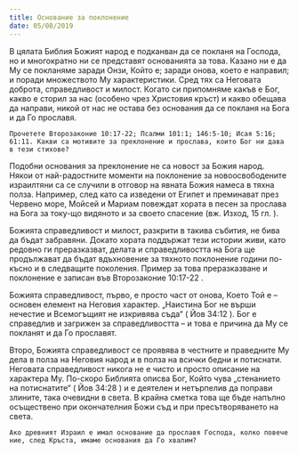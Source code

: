 ```yaml
---
title: Основание за поклонение
date: 05/08/2019
---
```


В цялата Библия Божият народ е подканван да се покланя на Господа, но и многократно ни се представят основанията за това. Казано ни е да Му се покланяме заради Онзи, Който е; заради онова, което е направил; и поради множеството Му характеристики. Сред тях са Неговата доброта, справедливост и милост. Когато си припомняме какъв е Бог, какво е сторил за нас (особено чрез Христовия кръст) и какво обещава да направи, никой от нас не остава без основания да се покланя на Бога и да Го прославя.

`Прочетете Второзаконие 10:17-22; Псалми 101:1; 146:5-10; Исая 5:16; 61:11. Какви са мотивите за преклонение и прослава, които Бог ни дава в тези стихове?`

Подобни основания за преклонение не са новост за Божия народ. Някои от най-радостните моменти на поклонение за новоосвободените израилтяни са се случили в отговор на явната Божия намеса в тяхна полза. Например, след като са изведени от Египет и преминават през Червено море, Мойсей и Мариам повеждат хората в песен за прослава на Бога за току-що видяното и за своето спасение (вж. Изход, 15 гл. ).

Божията справедливост и милост, разкрити в такива събития, не бива да бъдат забравяни. Докато хората поддържат тези истории живи, като редовно ги преразказват, делата и справедливостта на Бога ще продължават да бъдат вдъхновение за тяхното поклонение години по-късно и в следващите поколения. Пример за това преразказване и поклонение е записан във Второзаконие 10:17-22 .

Божията справедливост, първо, е просто част от онова, Което Той е – основен елемент на Неговия характер. „Наистина Бог не върши нечестие и Всемогъщият не изкривява съда“ ( Йов 34:12 ). Бог е справедлив и загрижен за справедливостта – и това е причина да Му се покланят и да Го прославят.

Второ, Божията справедливост се проявява в честните и праведните Му дела в полза на Неговия народ и в полза на всички бедни и потиснати. Неговата справедливост никога не е чисто и просто описание на характера Му. По-скоро Библията описва Бог, Който чува „стенанието на потиснатите“ ( Йов 34:28 ) и е деятелен и нетърпелив да поправи злините, така очевидни в света. В крайна сметка това ще бъде напълно осъществено при окончателния Божи съд и при пресътворяването на света.

`Ако древният Израил е имал основание да прославя Господа, колко повече ние, след Кръста, имаме основания да Го хвалим?`